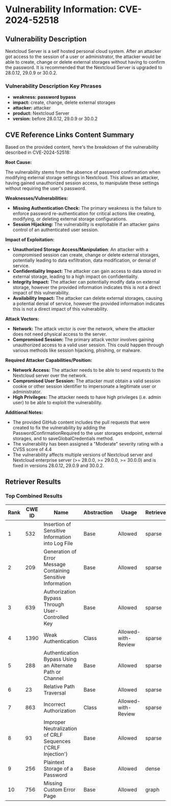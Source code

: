 # Vulnerability Information: CVE-2024-52518

## Vulnerability Description
Nextcloud Server is a self hosted personal cloud system. After an attacker got access to the session of a user or administrator, the attacker would be able to create, change or delete external storages without having to confirm the password. It is recommended that the Nextcloud Server is upgraded to 28.0.12, 29.0.9 or 30.0.2.

### Vulnerability Description Key Phrases
- **weakness:** **password bypass**
- **impact:** create, change, delete external storages
- **attacker:** attacker
- **product:** Nextcloud Server
- **version:** before 28.0.12, 29.0.9 or 30.0.2

## CVE Reference Links Content Summary
Based on the provided content, here's the breakdown of the vulnerability described in CVE-2024-52518:

**Root Cause:**

The vulnerability stems from the absence of password confirmation when modifying external storage settings in Nextcloud. This allows an attacker, having gained unauthorized session access, to manipulate these settings without requiring the user's password.

**Weaknesses/Vulnerabilities:**

*   **Missing Authentication Check:** The primary weakness is the failure to enforce password re-authentication for critical actions like creating, modifying, or deleting external storage configurations.
*   **Session Hijacking:** The vulnerability is exploitable if an attacker gains control of an authenticated user session.

**Impact of Exploitation:**

*   **Unauthorized Storage Access/Manipulation**: An attacker with a compromised session can create, change or delete external storages, potentially leading to data exfiltration, data modification, or denial of service.
*   **Confidentiality Impact:** The attacker can gain access to data stored in external storage, leading to a high impact on confidentiality.
*   **Integrity Impact:** The attacker can potentially modify data on external storage, however the provided information indicates this is not a direct impact of this vulnerability.
*   **Availability Impact:** The attacker can delete external storages, causing a potential denial of service, however the provided information indicates this is not a direct impact of this vulnerability.

**Attack Vectors:**

*   **Network:** The attack vector is over the network, where the attacker does not need physical access to the server.
*   **Compromised Session:** The primary attack vector involves gaining unauthorized access to a valid user session. This could happen through various methods like session hijacking, phishing, or malware.

**Required Attacker Capabilities/Position:**

*   **Network Access:** The attacker needs to be able to send requests to the Nextcloud server over the network.
*   **Compromised User Session:** The attacker must obtain a valid session cookie or other session identifier to impersonate a legitimate user or administrator.
*   **High Privileges:** The attacker needs to have high privileges (i.e. admin user) to be able to exploit the vulnerability.

**Additional Notes:**

*   The provided GitHub content includes the pull requests that were created to fix the vulnerability by adding the PasswordConfirmationRequired to the user storages endpoint, external storages, and to saveGlobalCredentials method.
*   The vulnerability has been assigned a "Moderate" severity rating with a CVSS score of 4.4
*   The vulnerability affects multiple versions of Nextcloud server and Nextcloud enterprise server (>= 28.0.0, >= 29.0.0, >= 30.0.0) and is fixed in versions 28.0.12, 29.0.9 and 30.0.2.

## Retriever Results

### Top Combined Results

| Rank | CWE ID | Name | Abstraction | Usage  | Retrievers | Individual Scores |
|------|--------|------|-------------|-------|------------|-------------------|
| 1 | 532 | Insertion of Sensitive Information into Log File | Base | Allowed | sparse | 0.369 |
| 2 | 209 | Generation of Error Message Containing Sensitive Information | Base | Allowed | sparse | 0.365 |
| 3 | 639 | Authorization Bypass Through User-Controlled Key | Base | Allowed | sparse | 0.360 |
| 4 | 1390 | Weak Authentication | Class | Allowed-with-Review | sparse | 0.353 |
| 5 | 288 | Authentication Bypass Using an Alternate Path or Channel | Base | Allowed | sparse | 0.343 |
| 6 | 23 | Relative Path Traversal | Base | Allowed | sparse | 0.340 |
| 7 | 863 | Incorrect Authorization | Class | Allowed-with-Review | sparse | 0.333 |
| 8 | 93 | Improper Neutralization of CRLF Sequences ('CRLF Injection') | Base | Allowed | sparse | 0.333 |
| 9 | 256 | Plaintext Storage of a Password | Base | Allowed | dense | 0.512 |
| 10 | 756 | Missing Custom Error Page | Base | Allowed | graph | 0.002 |

